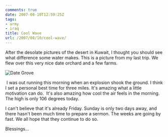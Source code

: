 ```yaml
---
comments: true
date: 2007-08-10T12:59:25Z
tags:
- army
- iraq
title: Cool Wave
url: /2007/08/10/cool-wave/
---
```


<p>After the desolate pictures of the desert in Kuwait, I thought you should see what difference some water makes. This is a picture from my last trip. We flew over this very nice date orchard and a few farms.</p>

![Date Grove](/assets/20070809-013.jpg)

<p> I was out running this morning when an explosion shook the ground. I think I set a personal best time for three miles. It's amazing what a little motivation can do.  It's also amazing how cool the air feels in the morning. The high is only 106 degrees today.</p>
<p>I can't believe that it's already Friday. Sunday is only two days away, and there hasn't been much time to prepare a sermon. The weeks are going by fast. We all hope that they continue to do so.</p>
<p>Blessings...</p>

